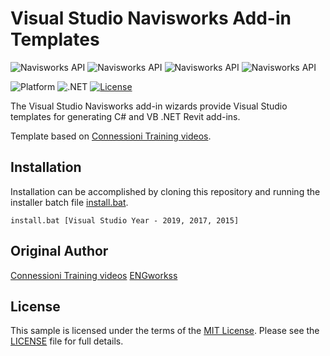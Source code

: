 # Visual Studio Navisworks Add-in Templates

![Navisworks API](https://img.shields.io/badge/navisworks-API%202020-blue.svg)
![Navisworks API](https://img.shields.io/badge/navisworks-API%202019-blue.svg)
![Navisworks API](https://img.shields.io/badge/navisworks-API%202018-blue.svg)
![Navisworks API](https://img.shields.io/badge/navisworks-API%202017-blue.svg)

![Platform](https://img.shields.io/badge/platform-Windows-lightgray.svg)
![.NET](https://img.shields.io/badge/.NET-4.7-blue.svg)
[![License](http://img.shields.io/:license-mit-blue.svg)](http://opensource.org/licenses/MIT)

The Visual Studio Navisworks add-in wizards provide Visual Studio templates for generating C# and VB .NET Revit add-ins.

Template based on [Connessioni Training videos](https://www.youtube.com/watch?v=fbMz7roQptU).


## Installation

Installation can be accomplished by cloning this repository and running the installer batch
file [install.bat](install.bat).

```
install.bat [Visual Studio Year - 2019, 2017, 2015]
```


## Original Author

[Connessioni Training videos](https://www.youtube.com/watch?v=fbMz7roQptU)
[ENGworkss](https://engworks.com/)
## License

This sample is licensed under the terms of the [MIT License](http://opensource.org/licenses/MIT).
Please see the [LICENSE](LICENSE) file for full details.
